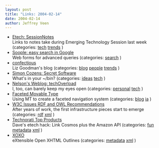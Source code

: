 ```yaml
---
layout: post
title: "Links: 2004-02-14"
date: 2004-02-14
author: Jeffrey Veen
---
```

<ul>
    <li><a href="http://wiki.oreillynet.com/etech/pub?SessionNotes">Etech: SessionNotes</a><br /><span class="link-meta">Links to notes take during Emerging Technology Session last week (categories: <a href="http://del.icio.us/veen/"></a> <a href="http://del.icio.us/veen/tech">tech</a> <a href="http://del.icio.us/veen/trends">trends</a> )</span></li>
    <li><a href="http://www.soople.com/">Soople: easy search in Google</a><br /><span class="link-meta">Web forms for advanced queries (categories: <a href="http://del.icio.us/veen/"></a> <a href="http://del.icio.us/veen/search">search</a> )</span></li>
    <li><a href="http://social.itp.tsoa.nyu.edu/mt/confectious/">confectious</a><br /><span class="link-meta">Liz Goodman's blog (categories: <a href="http://del.icio.us/veen/"></a> <a href="http://del.icio.us/veen/blog">blog</a> <a href="http://del.icio.us/veen/people">people</a> <a href="http://del.icio.us/veen/trends">trends</a> )</span></li>
    <li><a href="http://simon-cozens.org/programmer/secret-software.html">Simon Cozens: Secret Software</a><br /><span class="link-meta">What's in your ~/bin? (categories: <a href="http://del.icio.us/veen/"></a> <a href="http://del.icio.us/veen/ideas">ideas</a> <a href="http://del.icio.us/veen/tech">tech</a> )</span></li>
    <li><a href="http://www.nelson.monkey.org/~nelson/weblog/life/techOverload.html">Nelson's Weblog: techOverload</a><br /><span class="link-meta">I, too, can barely keep my eyes open (categories: <a href="http://del.icio.us/veen/"></a> <a href="http://del.icio.us/veen/personal">personal</a> <a href="http://del.icio.us/veen/tech">tech</a> )</span></li>
    <li><a href="http://www.pixelcharmer.com/fieldnotes/archives/process_designing/2003/000348.html">Faceted Movable Type</a><br /><span class="link-meta">Using MT to create a faceted navigation system (categories: <a href="http://del.icio.us/veen/"></a> <a href="http://del.icio.us/veen/blog">blog</a> <a href="http://del.icio.us/veen/ia">ia</a> )</span></li>
    <li><a href="http://www.w3.org/2004/01/sws-pressrelease">W3C Issues RDF and OWL Recommendations</a><br /><span class="link-meta">After years of work, the first infrastructure pieces start to emerge (categories: <a href="http://del.icio.us/veen/"></a> <a href="http://del.icio.us/veen/rdf">rdf</a> <a href="http://del.icio.us/veen/xml">xml</a> )</span></li>
    <li><a href="http://www.technorati.com/cosmos/products.html">Technorati Top Products</a><br /><span class="link-meta">Dave's etech hack: Link Cosmos plus the Amazon API (categories: <a href="http://del.icio.us/veen/"></a> <a href="http://del.icio.us/veen/fun">fun</a> <a href="http://del.icio.us/veen/metadata">metadata</a> <a href="http://del.icio.us/veen/xml">xml</a> )</span></li>
    <li><a href="http://developers.technorati.com/wiki/xhtmloutlines#head-d79da395b5d7a09c6439a5f2660d8c568186ab7e">XOXO</a><br /><span class="link-meta">eXtensible Open XHTML Outlines (categories: <a href="http://del.icio.us/veen/"></a> <a href="http://del.icio.us/veen/metadata">metadata</a> <a href="http://del.icio.us/veen/xml">xml</a> )</span></li>
  </ul>
